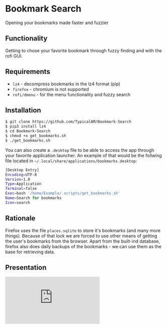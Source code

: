 # Bookmark Search

Opening your bookmarks made faster and fuzzier

## Functionality

Getting to chose your favorite bookmark through fuzzy finding and with the rofi GUI.

## Requirements

- `lz4` - decompress bookmarks in the lz4 format (pip)
- `firefox` - chromium is not supported
- `rofi/dmenu` - for the menu functionality and fuzzy search

## Installation

```bash
$ git clone https://github.com/TypicalAM/Bookmark-Search
$ pip3 install lz4
$ cd Bookmark-Search
$ chmod +x get_bookmarks.sh
$ ./get_bookmarks.sh
```

You can also create a `.desktop` file to be able to access the app through your favorite application launcher. An example of that would be the follwing file located in `~/.local/share/applications/bookmarks.desktop`:

```bash
[Desktop Entry]
Encoding=UTF-8
Version=1.0
Type=Application
Terminal=false
Exec=bash '/home/Example/.scripts/get_bookmarks.sh'
Name=Search for bookmarks
Icon=search
```

## Rationale

Firefox uses the file `places.sqlite` to store it's bookmarks (and many more things). Because of that lock we are forced to use other means of getting the user's bookmarks from the browser. Apart from the built-ind database, firefox also does daily backups of the bookmarks - we can use them as the base for retrieving data.

## Presentation

![gif](https://github.com/TypicalAM/Bookmark-Search/blob/main/main.py)
